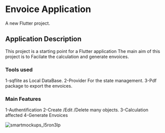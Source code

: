 # Envoice Application

A new Flutter project.

## Application Description

This project is a starting point for a Flutter application 
The main aim of this project is to Facilate the calculation and generate envoices.

### Tools used

1-sqflite as Local DataBase.
2-Provider For the state management.
3-Pdf package to export the envoices.

### Main Features

1-Authentification
2-Create /Edit /Delete many objects.
3-Calculation affected
4-Generate Envoices



![smartmockups_l5ron3lp](https://user-images.githubusercontent.com/87647184/179603112-6486a329-6f7d-4b67-9e02-03cde46e901f.jpg)
